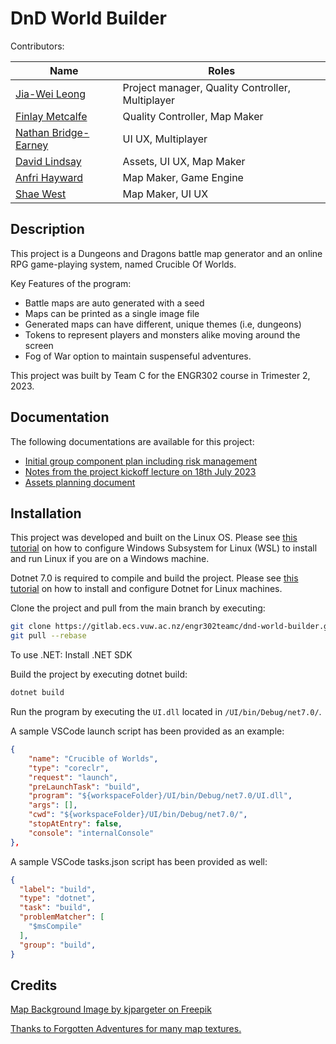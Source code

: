 # DnD World Builder

Contributors:

|Name|Roles|
|---|---|
|[Jia-Wei Leong](https://github.com/JWL16038)| Project manager, Quality Controller, Multiplayer|
|[Finlay Metcalfe](https://github.com/Ofthemasses)| Quality Controller, Map Maker|
|[Nathan Bridge-Earney](https://github.com/nathanbridgeearney)| UI UX, Multiplayer|
|[David Lindsay](https://github.com/DavidLindsayV)| Assets, UI UX, Map Maker|
|[Anfri Hayward](https://github.com/AnfriH)| Map Maker, Game Engine
|[Shae West](https://github.com/Ofthemasses/dnd-world-builder/commits?author=westshae)| Map Maker, UI UX|

## Description

This project is a Dungeons and Dragons battle map
generator and an online RPG game-playing system,
named Crucible Of Worlds.

Key Features of the program:

- Battle maps are auto generated with a seed
- Maps can be printed as a single image file
- Generated maps can have different, unique themes (i.e, dungeons)
- Tokens to represent players and monsters alike moving around the screen
- Fog of War option to maintain suspenseful adventures.

This project was built by Team C for the ENGR302 course in Trimester 2, 2023.

## Documentation

The following documentations are available for this project:

- [Initial group component plan including risk management](
  https://zany-omelet-49b.notion.site/Initial-Plan-Group-Component-2202cf4a916a46e6bf4fa75a32f415e9?pvs=4)
- [Notes from the project kickoff lecture on 18th July 2023](
  https://zany-omelet-49b.notion.site/18-07-2023-Notes-2d7a60fde3fb4864ae8f32e595a4c74f?pvs=4)
- [Assets planning document](
  https://zany-omelet-49b.notion.site/Assets-cb0e1c978a424c8ab9c9c4e1d85a75e5?pvs=4)

## Installation

This project was developed and built on the Linux OS.
Please see [this tutorial](
https://learn.microsoft.com/en-us/windows/wsl/install)
on how to configure Windows Subsystem for Linux (WSL)
to install and run Linux if you are on a Windows machine.

Dotnet 7.0 is required to compile and build the project.
Please see [this tutorial](
https://learn.microsoft.com/en-us/dotnet/core/install/linux)
on how to install and configure Dotnet for Linux machines.

Clone the project and pull from the main branch by executing:

```bash
git clone https://gitlab.ecs.vuw.ac.nz/engr302teamc/dnd-world-builder.git
git pull --rebase
```

To use .NET:
Install .NET SDK

Build the project by executing dotnet build:

```bash
dotnet build
```

Run the program by executing the `UI.dll` located in `/UI/bin/Debug/net7.0/`.

A sample VSCode launch script has been provided as an example:

```json
{
    "name": "Crucible of Worlds",
    "type": "coreclr",
    "request": "launch",
    "preLaunchTask": "build",
    "program": "${workspaceFolder}/UI/bin/Debug/net7.0/UI.dll",
    "args": [],
    "cwd": "${workspaceFolder}/UI/bin/Debug/net7.0/",
    "stopAtEntry": false,
    "console": "internalConsole"
},
```

A sample VSCode tasks.json script has been provided as well:

```json
{
  "label": "build",
  "type": "dotnet",
  "task": "build",
  "problemMatcher": [
    "$msCompile"
  ],
  "group": "build",
}
```

## Credits

[Map Background Image by kjpargeter on Freepik](https://www.freepik.com/free-vector/abstract-background-with-vintage-paper-design_18073291.htm#query=parchment&position=5&from_view=keyword&track=sph)

[Thanks to Forgotten Adventures for many map textures.](https://www.forgotten-adventures.net/)
